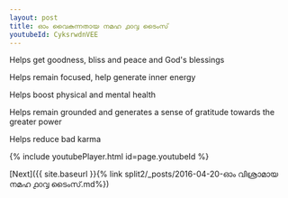 ```yaml
---
layout: post
title: ഓം വൈകുന്നതായ നമഹ ൧൦൮ ടൈംസ്
youtubeId: CyksrwdnVEE
---
```

 
 
Helps get goodness, bliss and peace and God's blessings
 
Helps remain focused, help generate inner energy 
 
Helps boost physical and mental health 
 
Helps remain grounded and generates a sense of gratitude towards the greater power 
 
Helps reduce bad karma
 
 
 
 


{% include youtubePlayer.html id=page.youtubeId %}
 
[Next]({{ site.baseurl }}{% link  split2/_posts/2016-04-20-ഓം വിശ്രാമായ നമഹ ൧൦൮ ടൈംസ്.md%})
 
